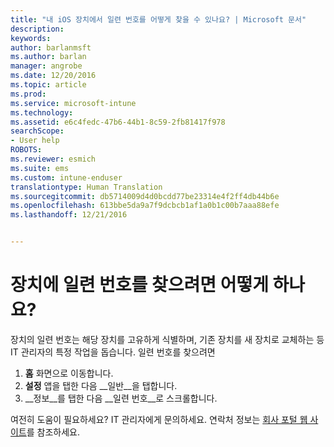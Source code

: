 ```yaml
---
title: "내 iOS 장치에서 일련 번호를 어떻게 찾을 수 있나요? | Microsoft 문서"
description: 
keywords: 
author: barlanmsft
ms.author: barlan
manager: angrobe
ms.date: 12/20/2016
ms.topic: article
ms.prod: 
ms.service: microsoft-intune
ms.technology: 
ms.assetid: e6c4fedc-47b6-44b1-8c59-2fb81417f978
searchScope:
- User help
ROBOTS: 
ms.reviewer: esmich
ms.suite: ems
ms.custom: intune-enduser
translationtype: Human Translation
ms.sourcegitcommit: db5714009d4d0bcdd77be23314e4f2ff4db44b6e
ms.openlocfilehash: 613bbe5da9a7f9dcbcb1af1a0b1c00b7aaa88efe
ms.lasthandoff: 12/21/2016


---
```


# <a name="how-do-i-find-the-serial-number-on-my-device"></a>장치에 일련 번호를 찾으려면 어떻게 하나요?

장치의 일련 번호는 해당 장치를 고유하게 식별하며, 기존 장치를 새 장치로 교체하는 등 IT 관리자의 특정 작업을 돕습니다. 일련 번호를 찾으려면

1. __홈__ 화면으로 이동합니다.
2. __설정__ 앱을 탭한 다음 __일반__을 탭합니다.
3. __정보__를 탭한 다음 __일련 번호__로 스크롤합니다.

여전히 도움이 필요하세요? IT 관리자에게 문의하세요. 연락처 정보는 [회사 포털 웹 사이트](http://portal.manage.microsoft.com)를 참조하세요.

